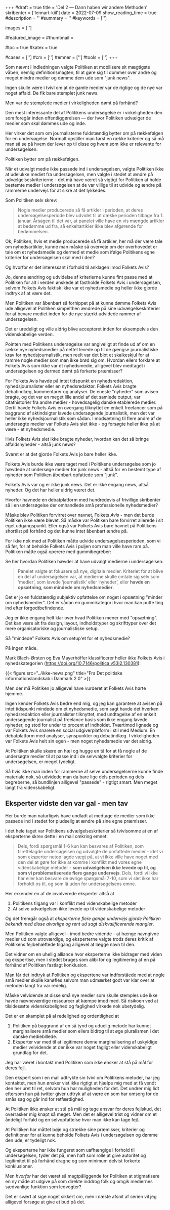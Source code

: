 +++
#draft = true
title = 'Del 2 — Dann haben wir andere Methoden'
skribenter = ['lennart-kiil']
date = 2022-07-09
show_reading_time = true
#description = ''
#summary = ''
#keywords = ['']

images = ['']

#featured_image =
#thumbnail =

#toc = true
#katex = true

#cases = ['']
#cm = ['']
#emner = ['']
#tools = ['']
+++

Som nævnt i indledningen valgte Politiken at mobilisere sit mægtigste våben, nemlig definitionsmagten, til at gøre sig til dommer over andre og meget mindre medier og dømme dem ude som "junk news".

Ingen skulle være i tvivl om at de gamle medier var de rigtige og de nye var noget affald. De fik bare stemplet junk news.

Men var de stemplede medier i virkeligheden dømt på forhånd?

Den mest interessante del af Politikens undersøgelse er i virkeligheden den som foregår inden offentliggørelsen — der hvor Politiken udvælger de medier som skal dømmes ude og inde.

Her virker det som om journalisterne fuldstændig bytter om på rækkefølgen for en undersøgelse. Normalt opstiller man først en række kriterier og så må man så se på hvem der lever op til disse og hvem som ikke er relevante for undersøgelsen.

Politiken bytter om på rækkefølgen.

Når et udvalgt medie ikke passede ind i undersøgelsen, valgte Politiken ikke at udelukke mediet fra undersøgelsen, men valgte i stedet at ændre på udvælgelseskriterierne - det må have været så vigtigt for Politiken at holde bestemte medier i undersøgelsen at de var villige til at udvide og ændre på rammerne undervejs for at sikre at det lykkedes.

Som Politiken selv skrev:
 
> Nogle medier producerede så få artikler i perioden, at deres undersøgelsesperiode blev udvidet til at dække perioden tilbage fra 1. januar. Årsagen til det var, at panelet ville have en vis mængde artikler at bedømme ud fra, så enkeltartikler ikke blev afgørende for bedømmelsen.

Ok, Politiken, hvis et medie producerede så få artikler, her må der være tale om nyhedsartikler, kunne man måske så overveje om der overhovedet er tale om et nyhedsmedie og dermed et medie som ifølge Politikens egne kriterier for undersøgelsen skal med i den?

Og hvorfor er det interessant i forhold til anklagen imod Folkets Avis?

Jo, denne ændring og udvidelse af kriterierne kunne fint passe med at Politiken for alt i verden ønskede at fastholde Folkets Avis i undersøgelsen, selvom Folkets Avis faktisk ikke var et nyhedsmedie og heller ikke gjorde indtryk af at være det.

Men Politiken var åbenbart så forhippet på at kunne dømme Folkets Avis ude alligevel at Politiken simpelthen ændrede på sine udvælgelseskriterier for at bevare mediet inden for de nye stærkt udvidede rammer af undersøgelsen.

Det er uredeligt og ville aldrig blive accepteret inden for eksempelvis den videnskabelige verden.

Pointen med Politikens undersøgelse var angiveligt at finde ud af om en række nye nyhedsmedier på nettet levede op til de gængse journalistiske krav for nyhedsjournalistik, men reelt var det blot et skalkeskjul for at ramme nogle medier som man ikke brød sig om. Hvordan ellers forklare at Folkets Avis som ikke var et nyhedsmedie, alligevel blev medtaget i undersøgelsen og dermed dømt på forkerte præmisser?

For Folkets Avis havde på intet tidspunkt en nyhedsredaktion, nyhedsjournalister eller en nyhedsredaktør. Folkets Avis bragte debatindlæg, kommentarer og analyser. De eneste "nyheder" som avisen bragte, og det var en meget lille andel af det samlede output, var citathistorier fra andre medier - hovedsagelig danske etablerede medier. Dertil havde Folkets Avis en overgang tilknyttet en enkelt freelancer som på baggrund af aktindsigter lavede undersøgende journalistik, men det var heller ikke nyhedsjournalistik som sådan. I modsætning til flere andre af de undersøgte medier var Folkets Avis slet ikke - og forsøgte heller ikke på at være - et nyhedsmedie.

Hvis Folkets Avis slet ikke bragte nyheder, hvordan kan det så bringe affaldsnyheder - altså junk news?

Svaret er at det gjorde Folkets Avis jo bare heller ikke. 

Folkets Avis burde ikke være taget med i Politikens undersøgelse som jo hævdede at undersøge medier for junk news - altså for en bestemt type af nyheder som Politiken åbenbart opfattede som "junk".

Folkets Avis var og er ikke junk news. Det er ikke engang news, altså nyheder. Og det har heller aldrig været det.

Hvorfor havnede en debatplatform med hundredevis af frivillige skribenter så i en undersøgelse der omhandlede små professionelle nyhedsmedier?

Måske blev Politiken forvirret over navnet, Folkets *Avis* - men det burde Politiken ikke være blevet. Så måske var Politiken bare forvirret allerede i sit eget udgangspunkt. Eller også var Folkets Avis bare havnet på Politikens shortlist på forhånd og det kunne intet åbenbart ændre på.

For ikke nok med at Politiken måtte udvide undersøgelsesperioden, som vi så før, for at beholde Folkets Avis i puljen som man ville have ram på. Politiken måtte også operere med gummibegreber:

Se her hvordan Politiken hævder at have udvalgt medierne i undersøgelsen:

> Panelet valgte at fokusere på nye, digitale medier. Kriteriet for at blive en del af undersøgelsen var, at medierne skulle omtale sig selv som ’medier’, som lavede ’journalistik’ eller ’nyheder’, eller **havde en opsætning, som mindede om nyhedsmedier**.

Det er jo en fuldstændig subjektiv opfattelse om noget i opsætning "minder om nyhedsmedier". Det er sådan en gummikategori hvor man kan putte ting ind efter forgodtbefindende.

Jeg er ikke engang helt klar over hvad Politiken mener med "opsætning". Det kan være alt fra design, layout, indholdstyper og skrifttyper over det mere organisatoriske og journalistiske setup.

Så "mindede" Folkets Avis om setup'et for et nyhedsmedie?

På ingen måde.

Mark Blach-Ørsten og Eva Mayerhöffer klassificerer heller ikke Folkets Avis i nyhedskategorien (https://doi.org/10.7146/politica.v53i2.130381):

{{< figure src="../ikke-news.png" title="Fra Det politiske informationslandskab i Danmark 2.0" >}}

Men der må Politiken jo alligevel have vurderet at Folkets Avis hørte hjemme.

Ingen kender Folkets Avis bedre end mig, og jeg kan garantere at avisen på intet tidspunkt mindede om et nyhedsmedie, som sagt havde det hverken nyhedsredaktion eller journalister tilknyttet, med undtagelse af en enkelt undersøgende journalist på freelance basis som ikke engang lavede nyheder, og stod for under to procent af indholdet. Tværtimod lignede og var Folkets Avis snarere en social udgiverplatform i stil med Medium. En debatplatform med analyser, synspunkter og debatindlæg. I virkeligheden var Folkets Avis helt sin egen - men noget nyhedsmedie var det aldrig.

At Politiken skulle skære en hæl og hugge en tå for at få nogle af de undersøgte medier til at passe ind i de selvvalgte kriterier for undersøgelsen, er meget tydeligt.

Så hvis ikke man inden for rammerne af selve undersøgelserne kunne finde materiale nok, så udvidede man da bare lige dels perioden og dels begreberne, så bundlinjen alligevel "passede" - rigtigt smart. Men meget langt fra videnskabeligt.

## Eksperter vidste den var gal - men tav

Her burde man naturligvis have undladt at medtage de medier som ikke passede ind i stedet for pludselig at ændre på sine egne præmisser.

I det hele taget var Politikens udvælgelseskriterier så tvivlsomme at en af eksperterne skrev dette i en mail omkring emnet:

> Dels, fordi spørgsmål 1-6 kun kan besvares af Politiken, som tilrettelagde undersøgelsen og udvalgte de omfattede medier - idet vi som eksperter netop lagde vægt på, at vi ikke ville have noget med den del at gøre for ikke at komme i konflikt med vores egne videnskabelige metoder - **som udvælgelsen ikke levede op til, og som vi problematiserede flere gange undervejs**. Dels, fordi vi ikke har eller kan besvare de øvrige spørgsmål 7-10, som vi slet ikke har forholdt os til, og som lå uden for undersøgelsens emne.

Her erkender en af de involverede eksperter altså at

1. Politikens tilgang var i konflikt med videnskabelige metoder
2. At selve udvælgelsen ikke levede op til videnskabelige metoder

Og det fremgår også at *eksperterne flere gange undervejs gjorde Politiken bekendt med disse alvorlige og rent ud sagt diskvalificerende mangler*.

Men Politiken valgte alligevel - imod bedre vidende - at hænge navngivne medier ud som utroværdige, og eksperterne valgte trods deres kritik af Politikens fejlbehæftede tilgang alligevel at lægge navn til den.

Det vidner om en uhellig alliance hvor eksperterne ikke bidrager med viden og ekspertise, men i stedet bruges som alibi for og legitimering af en på forhånd af Politiken fastlagt konklusion.

Man får det indtryk at Politiken og ekspertene var indforståede med at nogle små medier skulle kanøfles selvom man udmærket godt var klar over at metoden langt fra var redelig.

Måske velvidende at disse små nye medier som skulle stemples ude ikke havde nævneværdige ressourcer at kæmpe imod med. Så risikoen ved at tilsidesætte videnskabelighed og faglighed virkede nok ubetydelig.

Det er en skamplet på al redelighed og ordentlighed at

1. Politiken på baggrund af en så tynd og uduelig metode har kunnet marginalisere små medier som ellers bidrog til at øge pluralismen i det danske mediebillede.
2. Eksperter var med til at legitimere denne marginalisering af uskyldige medier velvidende at der ikke var noget fagligt eller videnskabeligt grundlag for det.

Jeg har været i kontakt med Politiken som ikke ønsker at stå på mål for deres fejl.

Den ekspert som i en mail udtrykte sin tvivl om Politikens metoder, har jeg kontaktet, men hun ønsker vist ikke rigtigt at hjælpe mig med at få vendt den her uret til ret, selvom hun har muligheden for det. Det undrer mig lidt eftersom hun på twitter giver udtryk af at være en som har omsorg for de smås sag og går ind for retfærdighed.

At Politiken ikke ønsker at stå på mål og tage ansvar for deres fejlskud, det overrasker mig knapt så meget. Men det er alligevel trist og vidner om et åndeligt forfald og en selvopfattelse hvor man ikke kan tage fejl.

At Politiken har måttet bøje og strække sine præmisser, kriterier og definitioner for at kunne beholde Folkets Avis i undersøgelsen og dømme den ude, er tydeligt nok.

Og eksperterne har ikke fungeret som uafhængige i forhold til undersøgelsen, tyder det på, men haft som rolle at give autoritet og legitimitet til på forhånd dragne og som minimum delvist forkerte konklusioner.

Men *hvorfor* har det været så magtpåliggende for Politiken at stigmatisere en ny måde at udgive på som direkte inddrog folk og omgik mediernes sædvanlige funktion som ledvogter?

Det er svært at sige noget sikkert om, men i næste afsnit af serien vil jeg alligevel forsøge at give et bud på det.
